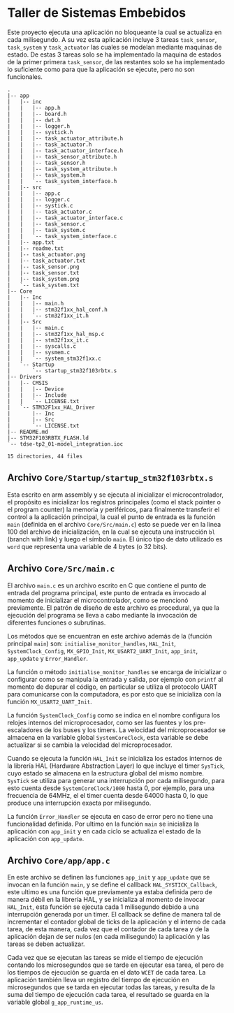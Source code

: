 # Taller de Sistemas Embebidos

Este proyecto ejecuta una aplicación no bloqueante la cual se actualiza en cada
milisegundo. A su vez esta aplicación incluye 3 tareas `task_sensor`,
`task_system` y `task_actuator` las cuales se modelan mediante maquinas de
estado. De estas 3 tareas solo se ha implementado la maquina de estados de la
primer primera `task_sensor`, de las restantes solo se ha implementado lo
suficiente como para que la aplicación se ejecute, pero no son funcionales.

```console
.
|-- app
|   |-- inc
|   |   |-- app.h
|   |   |-- board.h
|   |   |-- dwt.h
|   |   |-- logger.h
|   |   |-- systick.h
|   |   |-- task_actuator_attribute.h
|   |   |-- task_actuator.h
|   |   |-- task_actuator_interface.h
|   |   |-- task_sensor_attribute.h
|   |   |-- task_sensor.h
|   |   |-- task_system_attribute.h
|   |   |-- task_system.h
|   |   `-- task_system_interface.h
|   |-- src
|   |   |-- app.c
|   |   |-- logger.c
|   |   |-- systick.c
|   |   |-- task_actuator.c
|   |   |-- task_actuator_interface.c
|   |   |-- task_sensor.c
|   |   |-- task_system.c
|   |   `-- task_system_interface.c
|   |-- app.txt
|   |-- readme.txt
|   |-- task_actuator.png
|   |-- task_actuator.txt
|   |-- task_sensor.png
|   |-- task_sensor.txt
|   |-- task_system.png
|   `-- task_system.txt
|-- Core
|   |-- Inc
|   |   |-- main.h
|   |   |-- stm32f1xx_hal_conf.h
|   |   `-- stm32f1xx_it.h
|   |-- Src
|   |   |-- main.c
|   |   |-- stm32f1xx_hal_msp.c
|   |   |-- stm32f1xx_it.c
|   |   |-- syscalls.c
|   |   |-- sysmem.c
|   |   `-- system_stm32f1xx.c
|   `-- Startup
|       `-- startup_stm32f103rbtx.s
|-- Drivers
|   |-- CMSIS
|   |   |-- Device
|   |   |-- Include
|   |   `-- LICENSE.txt
|   `-- STM32F1xx_HAL_Driver
|       |-- Inc
|       |-- Src
|       `-- LICENSE.txt
|-- README.md
|-- STM32F103RBTX_FLASH.ld
`-- tdse-tp2_01-model_integration.ioc

15 directories, 44 files
```

## Archivo `Core/Startup/startup_stm32f103rbtx.s`

Esta escrito en arm assembly y se ejecuta al inicializar el microcontrolador, el
propósito es inicializar los registros principales (como el stack pointer o el
program counter) la memoria y periféricos, para finalmente transferir el
control a la aplicación principal, la cual el punto de entrada es la función
`main` (definida en el archivo `Core/Src/main.c`) esto se puede ver en la linea
100 del archivo de inicialización, en la cual se ejecuta una instrucción `bl`
(branch with link) y luego el símbolo `main`. El único tipo de dato utilizado es
`word` que representa una variable de 4 bytes (o 32 bits).

## Archivo `Core/Src/main.c`

El archivo `main.c` es un archivo escrito en C que contiene el punto de entrada
del programa principal, este punto de entrada es invocado al momento de
inicializar el microcontrolador, como se mencionó previamente. El patrón de
diseño de este archivo es procedural, ya que la ejecución del programa se lleva
a cabo mediante la invocación de diferentes funciones o subrutinas.

Los métodos que se encuentran en este archivo además de la (función principal
`main`) son: `initialise_monitor_handles`, `HAL_Init`, `SystemClock_Config`,
`MX_GPIO_Init`, `MX_USART2_UART_Init`, `app_init`, `app_update` y
`Error_Handler`.

La función o método `initialise_monitor_handles` se encarga de inicializar o
configurar como se manipula la entrada y salida, por ejemplo con `printf` al
momento de depurar el código, en particular se utiliza el protocolo UART para
comunicarse con la computadora, es por esto que se inicializa con la función
`MX_USART2_UART_Init`.

La función `SystemClock_Config` como se indica en el nombre configura los
relojes internos del microprocesador, como ser las fuentes y los pre-escaladores
de los buses y los timers. La velocidad del microprocesador se almacena en la
variable global `SystemCoreClock`, esta variable se debe actualizar si se cambia
la velocidad del microprocesador.

Cuando se ejecuta la función `HAL_Init` se inicializa los estados internos de la
librería HAL (Hardware Abstraction Layer) lo que incluye el timer `SysTick`,
cuyo estado se almacena en la estructura global del mismo nombre. `SysTick` se
utiliza para generar una interrupción por cada milisegundo, para esto cuenta
desde `SystemCoreClock/1000` hasta 0, por ejemplo, para una frecuencia de 64MHz,
el el timer cuenta desde 64000 hasta 0, lo que produce una interrupción exacta
por milisegundo.

La función `Error_Handler` se ejecuta en caso de error pero no tiene una
funcionalidad definida. Por ultimo en la función `main` se inicializa la
aplicación con `app_init` y en cada ciclo se actualiza el estado de la
aplicación con `app_update`.

## Archivo `Core/app/app.c`

En este archivo se definen las funciones `app_init` y `app_update` que se
invocan en la función `main`, y se define el callback `HAL_SYSTICK_Callback`,
este ultimo es una función que previamente ya estaba definida pero de manera
débil en la librería HAL, y se inicializa al momento de invocar `HAL_Init`, esta
función se ejecuta cada 1 milisegundo debido a una interrupción generada por un
timer. El callback se define de manera tal de incrementar el contador global de
ticks de la aplicación y el interno de cada tarea, de esta manera, cada vez que
el contador de cada tarea y de la aplicación dejan de ser nulos (en cada
milisegundo) la aplicación y las tareas se deben actualizar.

Cada vez que se ejecutan las tareas se mide el tiempo de ejecución contando los
microsegundos que se tarde en ejecutar esa tarea, el pero de los tiempos de
ejecución se guarda en el dato `WCET` de cada tarea. La aplicación también lleva
un registro del tiempo de ejecución en microsegundos que se tarda en ejecutar
todas las tareas, y resulta de la suma del tiempo de ejecución cada tarea, el
resultado se guarda en la variable global `g_app_runtime_us`.
